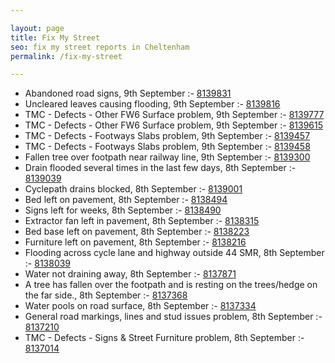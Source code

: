 ```yaml
---

layout: page
title: Fix My Street
seo: fix my street reports in Cheltenham
permalink: /fix-my-street

---
```


<!-- fix_marker starts -->

- Abandoned road signs, 9th September :- [8139831](https://www.fixmystreet.com/report/8139831)
- Uncleared leaves causing flooding, 9th September :- [8139816](https://www.fixmystreet.com/report/8139816)
- TMC - Defects - Other FW6  Surface problem, 9th September :- [8139777](https://www.fixmystreet.com/report/8139777)
- TMC - Defects - Other FW6  Surface problem, 9th September :- [8139615](https://www.fixmystreet.com/report/8139615)
- TMC - Defects - Footways Slabs problem, 9th September :- [8139457](https://www.fixmystreet.com/report/8139457)
- TMC - Defects - Footways Slabs problem, 9th September :- [8139458](https://www.fixmystreet.com/report/8139458)
- Fallen tree over footpath near railway line, 9th September :- [8139300](https://www.fixmystreet.com/report/8139300)
- Drain flooded several times in the last few days, 8th September :- [8139039](https://www.fixmystreet.com/report/8139039)
- Cyclepath drains blocked, 8th September :- [8139001](https://www.fixmystreet.com/report/8139001)
- Bed left on pavement, 8th September :- [8138494](https://www.fixmystreet.com/report/8138494)
- Signs left for weeks, 8th September :- [8138490](https://www.fixmystreet.com/report/8138490)
- Extractor fan left in pavement, 8th September :- [8138315](https://www.fixmystreet.com/report/8138315)
- Bed base left on pavement, 8th September :- [8138223](https://www.fixmystreet.com/report/8138223)
- Furniture left on pavement, 8th September :- [8138216](https://www.fixmystreet.com/report/8138216)
- Flooding across cycle lane and highway outside 44 SMR, 8th September :- [8138039](https://www.fixmystreet.com/report/8138039)
- Water not draining away, 8th September :- [8137871](https://www.fixmystreet.com/report/8137871)
- A tree has fallen over the footpath and is resting on the trees/hedge on the far side., 8th September :- [8137368](https://www.fixmystreet.com/report/8137368)
- Water pools on road surface, 8th September :- [8137334](https://www.fixmystreet.com/report/8137334)
- General road markings, lines and stud issues problem, 8th September :- [8137210](https://www.fixmystreet.com/report/8137210)
- TMC - Defects - Signs & Street Furniture problem, 8th September :- [8137014](https://www.fixmystreet.com/report/8137014)

<!-- fix_marker ends -->